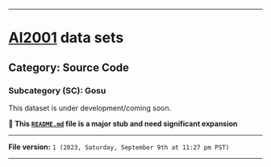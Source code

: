 
***

# [AI2001](https://github.com/seanpm2001/AI2001/) data sets

## Category: Source Code

### Subcategory (SC): Gosu

This dataset is under development/coming soon.

**🌱️ This [`README.md`](/README.md) file is a major stub and need significant expansion**

***

**File version:** `1 (2023, Saturday, September 9th at 11:27 pm PST)`

***
